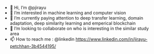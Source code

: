 - 👋 Hi, I’m @pjirayu
- 👀 I’m interested in machine learning and computer vision
- 🌱 I’m currently paying attention to deep transfer learning, domain adaptation, deep similarity learning and emperical blockchain
- 💞️ I’m looking to collaborate on who is interesting in the similar study area
- 📫 How to reach me : @linkedin https://www.linkedin.com/in/jirayu-petchhan-3b4544195/

<!---
pjirayu/pjirayu is a ✨ special ✨ repository because its `README.md` (this file) appears on your GitHub profile.
You can click the Preview link to take a look at your changes.
--->
